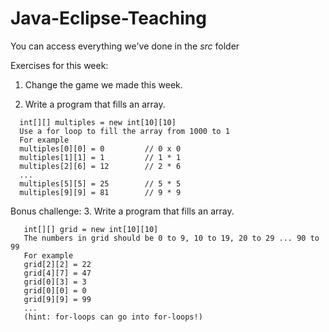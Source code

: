 ﻿# Java-Eclipse-Teaching

You can access everything we've done in the *src* folder

Exercises for this week:

1. Change the game we made this week.

2. Write a program that fills an array.

```
  int[][] multiples = new int[10][10]
  Use a for loop to fill the array from 1000 to 1
  For example
  multiples[0][0] = 0         // 0 x 0
  multiples[1][1] = 1         // 1 * 1
  multiples[2][6] = 12        // 2 * 6
  ...
  multiples[5][5] = 25        // 5 * 5
  multiples[9][9] = 81        // 9 * 9
```
Bonus challenge:
3. Write a program that fills an array.

```
   int[][] grid = new int[10][10]
   The numbers in grid should be 0 to 9, 10 to 19, 20 to 29 ... 90 to 99
   For example
   grid[2][2] = 22
   grid[4][7] = 47
   grid[0][3] = 3
   grid[0][0] = 0
   grid[9][9] = 99
   ...
   (hint: for-loops can go into for-loops!)
 ```
